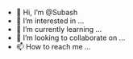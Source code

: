 - 👋 Hi, I’m @Subash
- 👀 I’m interested in ...
- 🌱 I’m currently learning ...
- 💞️ I’m looking to collaborate on ...
- 📫 How to reach me ...

<!---
Subashoffl/Subash is a ✨ special ✨ repository because its `README.md` (this file) appears on your GitHub profile.
You can click the Preview link to take a look at your changes.
--->
